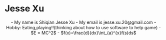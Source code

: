 # Jesse Xu


<center>
- My name is Shiqian Jesse Xu
- My email is jesse.xu.20@gmail.com
- Hobby: Eating,playing!!(thinking about how to use software to help game)
-  $E = MC^2$
- $f(x)=\frac{d}{dx}\int_{a}^{x}f(s)ds$

</center>


